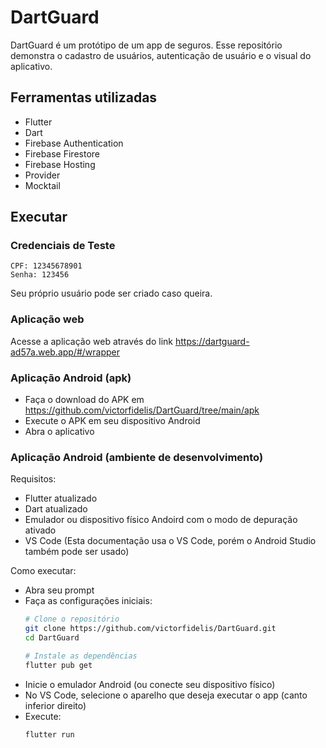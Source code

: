 # DartGuard 
DartGuard é um protótipo de um app de seguros. Esse repositório demonstra o cadastro de usuários, autenticação de usuário e o visual do aplicativo. 


## Ferramentas utilizadas
- Flutter
- Dart
- Firebase Authentication
- Firebase Firestore
- Firebase Hosting
- Provider
- Mocktail


## Executar

### Credenciais de Teste
```
CPF: 12345678901
Senha: 123456
```
Seu próprio usuário pode ser criado caso queira.

### Aplicação web
Acesse a aplicação web através do link https://dartguard-ad57a.web.app/#/wrapper

### Aplicação Android (apk)
- Faça o download do APK em https://github.com/victorfidelis/DartGuard/tree/main/apk
- Execute o APK em seu dispositivo Android
- Abra o aplicativo

### Aplicação Android (ambiente de desenvolvimento)

Requisitos:
- Flutter atualizado
- Dart atualizado
- Emulador ou dispositivo físico Andoird com o modo de depuração ativado
- VS Code (Esta documentação usa o VS Code, porém o Android Studio também pode ser usado)

Como executar:
- Abra seu prompt
- Faça as configurações iniciais:
  ```bash
  # Clone o repositório
  git clone https://github.com/victorfidelis/DartGuard.git
  cd DartGuard
  
  # Instale as dependências
  flutter pub get
  ```
- Inicie o emulador Android (ou conecte seu dispositivo físico)
- No VS Code, selecione o aparelho que deseja executar o app (canto inferior direito)
- Execute:
     ```bash
     flutter run
     ```
